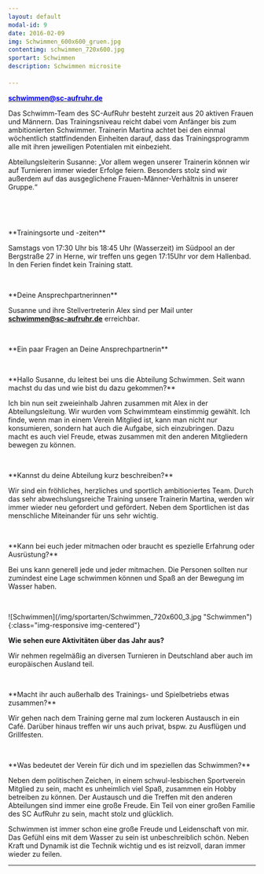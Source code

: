 ```yaml
---
layout: default
modal-id: 9
date: 2016-02-09
img: Schwimmen_600x600_gruen.jpg
contentimg: schwimmen_720x600.jpg
sportart: Schwimmen
description: Schwimmen microsite
             
---
```


<p><b><a href="mailto:schwimmen@sc-aufruhr.de"><font color="#0000FF">schwimmen@sc-aufruhr.de</font></a></b></p>


Das Schwimm-Team des SC-AufRuhr besteht zurzeit aus 20 aktiven Frauen und Männern.
Das Trainingsniveau reicht dabei vom Anfänger bis zum ambitionierten Schwimmer.
Trainerin Martina achtet bei den einmal wöchentlich stattfindenden Einheiten
darauf, dass das Trainingsprogramm alle mit ihren jeweiligen Potentialen mit
einbezieht.

Abteilungsleiterin Susanne: „Vor allem wegen unserer Trainerin können wir
auf Turnieren immer wieder Erfolge feiern. Besonders stolz sind wir außerdem
auf das ausgeglichene Frauen-Männer-Verhältnis in unserer Gruppe.“


  
<p>&nbsp;</p>
**Trainingsorte und -zeiten**



Samstags von 17:30 Uhr bis 18:45 Uhr (Wasserzeit) im Südpool an der
Bergstraße 27 in Herne, wir treffen uns gegen 17:15Uhr
vor dem Hallenbad. In den Ferien findet kein Training statt.




<p>&nbsp;</p>
**Deine Ansprechpartnerinnen**



Susanne und ihre Stellvertreterin Alex sind per Mail unter<br><b><a href="mailto:schwimmen@sc-aufruhr.de"><font color="#0000FF">schwimmen@sc-aufruhr.de</font></a></b> erreichbar.



<p>&nbsp;</p>
**Ein paar Fragen an Deine Ansprechpartnerin**


<p>&nbsp;</p>
**Hallo Susanne, du leitest bei uns die Abteilung Schwimmen. Seit wann machst du das und wie bist du dazu gekommen?**



Ich bin nun seit zweieinhalb Jahren zusammen mit Alex in der
Abteilungsleitung. Wir wurden vom Schwimmteam einstimmig gewählt. Ich finde,
wenn man in einem Verein Mitglied ist, kann man nicht nur konsumieren, sondern
hat auch die Aufgabe, sich einzubringen. Dazu macht es auch viel Freude, etwas
zusammen mit den anderen Mitgliedern bewegen zu können.


<p>&nbsp;</p>
**Kannst du deine Abteilung kurz beschreiben?**

Wir sind ein fröhliches, herzliches und sportlich ambitioniertes Team. Durch das sehr abwechslungsreiche Training unsere Trainerin Martina, 
werden wir immer wieder neu gefordert und gefördert.
Neben dem Sportlichen ist das menschliche Miteinander für uns sehr wichtig. 
<p>&nbsp;</p>
**Kann bei euch jeder mitmachen oder braucht es spezielle Erfahrung oder Ausrüstung?**



Bei uns kann generell jede und jeder mitmachen. Die Personen sollten nur
zumindest eine Lage schwimmen können und Spaß an der Bewegung im Wasser haben.



<p>&nbsp;</p>
![Schwimmen](/img/sportarten/Schwimmen_720x600_3.jpg "Schwimmen"){:class="img-responsive img-centered"}

**Wie sehen eure Aktivitäten über das Jahr aus?**

Wir nehmen regelmäßig an diversen Turnieren in Deutschland aber auch im europäischen Ausland teil. 
<p>&nbsp;</p>
**Macht ihr auch außerhalb des Trainings- und Spielbetriebs etwas zusammen?**



Wir gehen nach dem Training gerne mal zum lockeren Austausch in ein Café.
Darüber hinaus treffen wir uns auch privat, bspw. zu Ausflügen und Grillfesten.


<p>&nbsp;</p>
**Was bedeutet der Verein für dich und im speziellen das Schwimmen?**



Neben dem politischen Zeichen, in einem schwul-lesbischen Sportverein
Mitglied zu sein, macht es unheimlich viel Spaß, zusammen ein Hobby betreiben
zu können. Der Austausch und die Treffen mit den anderen Abteilungen sind immer
eine große Freude. Ein Teil von einer großen Familie des SC AufRuhr zu sein,
macht stolz und glücklich.

Schwimmen ist immer schon eine große Freude und Leidenschaft von mir. Das
Gefühl eins mit dem Wasser zu sein ist unbeschreiblich schön. Neben Kraft und
Dynamik ist die Technik wichtig und es ist reizvoll, daran immer wieder zu
feilen.



___
